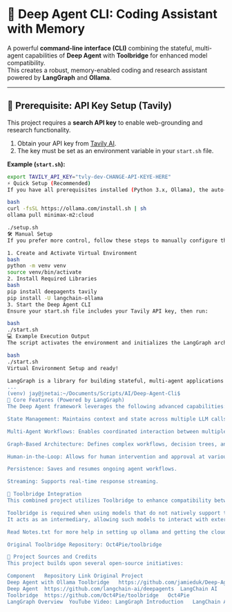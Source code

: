 # 🧠 Deep Agent CLI: Coding Assistant with Memory
A powerful **command-line interface (CLI)** combining the stateful, multi-agent capabilities of **Deep Agent** with **Toolbridge** for enhanced model compatibility.  
This creates a robust, memory-enabled coding and research assistant powered by **LangGraph** and **Ollama**.

---

## 🔑 Prerequisite: API Key Setup (Tavily)

This project requires a **search API key** to enable web-grounding and research functionality.

1. Obtain your API key from [Tavily AI](https://tavily.com).
2. The key must be set as an environment variable in your `start.sh` file.

**Example (`start.sh`):**
```bash
export TAVILY_API_KEY="tvly-dev-CHANGE-API-KEYE-HERE"
⚡ Quick Setup (Recommended)
If you have all prerequisites installed (Python 3.x, Ollama), the auto-setup script will handle environment creation and dependency installation:

bash
curl -fsSL https://ollama.com/install.sh | sh
ollama pull minimax-m2:cloud

./setup.sh
🛠️ Manual Setup
If you prefer more control, follow these steps to manually configure the environment.

1. Create and Activate Virtual Environment
bash
python -m venv venv
source venv/bin/activate
2. Install Required Libraries
bash
pip install deepagents tavily
pip install -U langchain-ollama
3. Start the Deep Agent CLI
Ensure your start.sh file includes your Tavily API key, then run:

bash
./start.sh
💻 Example Execution Output
The script activates the environment and initializes the LangGraph architecture:

bash
./start.sh
Virtual Environment Setup and ready!

LangGraph is a library for building stateful, multi-agent applications with Large Language Models (LLMs). It's part of the LangChain ecosystem and is designed to help developers create complex AI workflows that can:
...
(venv) jay@jnetai:~/Documents/Scripts/AI/Deep-Agent-Cli$
🧩 Core Features (Powered by LangGraph)
The Deep Agent framework leverages the following advanced capabilities:

State Management: Maintains context and state across multiple LLM calls or agent interactions.

Multi-Agent Workflows: Enables coordinated interaction between multiple specialized AI agents.

Graph-Based Architecture: Defines complex workflows, decision trees, and reasoning paths.

Human-in-the-Loop: Allows for human intervention and approval at various stages.

Persistence: Saves and resumes ongoing agent workflows.

Streaming: Supports real-time response streaming.

🌉 Toolbridge Integration
This combined project utilizes Toolbridge to enhance compatibility between models.

Toolbridge is required when using models that do not natively support tool calling (function/tool use).
It acts as an intermediary, allowing such models to interact with external tools and functions within the Deep Agent pipeline.

Read Notes.txt for more help in setting up ollama and getting the cloud model

Original Toolbridge Repository: Oct4Pie/toolbridge

🔗 Project Sources and Credits
This project builds upon several open-source initiatives:

Component	Repository Link	Original Project
Deep Agent with Ollama Toolbridge	https://github.com/jamieduk/Deep-Agent-With-Ollama-Toolbridge	-
Deep Agent	https://github.com/langchain-ai/deepagents	LangChain AI
Toolbridge	https://github.com/Oct4Pie/toolbridge	Oct4Pie
LangGraph Overview	YouTube Video: LangGraph Introduction	LangChain AI

